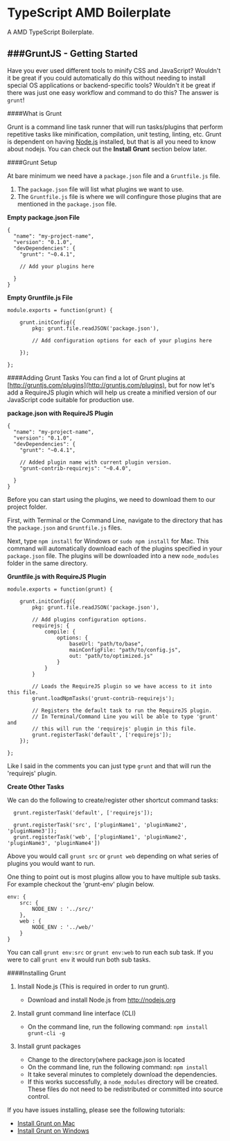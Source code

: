 TypeScript AMD Boilerplate
======================
A AMD TypeScript Boilerplate.


###GruntJS - Getting Started
----------
Have you ever used different tools to minify CSS and JavaScript? Wouldn't it be great if you could automatically do this without needing to install special OS applications or backend-specific tools? Wouldn't it be great if there was just one easy workflow and command to do this? The answer is `grunt`!

####What is Grunt

Grunt is a command line task runner that will run tasks/plugins that perform repetitive tasks like minification, compilation, unit testing, linting, etc. Grunt is dependent on having [Node.js](http://nodejs.org) installed, but that is all you need to know about nodejs. You can check out the __Install Grunt__ section below later.

####Grunt Setup

At bare minimum we need have a `package.json` file and a `Gruntfile.js` file.

1. The `package.json` file will list what plugins we want to use.
2. The `Gruntfile.js` file is where we will confingure those plugins that are mentioned in the `package.json` file.

__Empty package.json File__

```
{
  "name": "my-project-name",
  "version": "0.1.0",
  "devDependencies": {
    "grunt": "~0.4.1",
    
    // Add your plugins here
    
  }
}
```

__Empty Gruntfile.js File__

```
module.exports = function(grunt) {

	grunt.initConfig({
  		pkg: grunt.file.readJSON('package.json'),

		// Add configuration options for each of your plugins here
	
	});
	
};
```

####Adding Grunt Tasks
You can find a lot of Grunt plugins at [http://gruntjs.com/plugins](http://gruntjs.com/plugins), but for now let's add a RequireJS plugin which will help us create a minified version of our JavaScript code suitable for production use.

__package.json with RequireJS Plugin__

```
{
  "name": "my-project-name",
  "version": "0.1.0",
  "devDependencies": {
    "grunt": "~0.4.1",
    
    // Added plugin name with current plugin version.
    "grunt-contrib-requirejs": "~0.4.0",
    
  }
}
```
Before you can start using the plugins, we need to download them to our project folder. 

First, with Terminal or the Command Line, navigate to the directory that has the `package.json` and `Gruntfile.js` files.

Next, type `npm install` for Windows or `sudo npm install` for Mac. This command will automatically download each of the plugins specified in your `package.json` file. The plugins will be downloaded into a new `node_modules` folder in the same directory.

__Gruntfile.js with RequireJS Plugin__

```
module.exports = function(grunt) {

	grunt.initConfig({
		pkg: grunt.file.readJSON('package.json'),

		// Add plugins configuration options.
		requirejs: {
			compile: {
    			options: {
    	  			baseUrl: "path/to/base",
    	  			mainConfigFile: "path/to/config.js",
    	  			out: "path/to/optimized.js"
    			}
    		}
  		}
  	
  		// Loads the RequireJS plugin so we have access to it into this file.
  		grunt.loadNpmTasks('grunt-contrib-requirejs');

  		// Registers the default task to run the RequireJS plugin. 
  		// In Terminal/Command Line you will be able to type 'grunt' and
  		// this will run the 'requirejs' plugin in this file.
  		grunt.registerTask('default', ['requirejs']);
	});
	
};
```

Like I said in the comments you can just type `grunt` and that will run the 'requirejs' plugin.

__Create Other Tasks__

We can do the following to create/register other shortcut command tasks:

```
  grunt.registerTask('default', ['requirejs']);
  
  grunt.registerTask('src', ['pluginName1', 'pluginName2', 'pluginName3']);
  grunt.registerTask('web', ['pluginName1', 'pluginName2', 'pluginName3', 'pluginName4'])

```
Above you would call `grunt src` or `grunt web` depending on what series of plugins you would want to run.

One thing to point out is most plugins allow you to have multiple sub tasks. For example checkout the 'grunt-env' plugin below.

```
env: {
	src: {
		NODE_ENV : '../src/'
	},
	web : {
		NODE_ENV : '../web/'
	}
}
```
You can call `grunt env:src` or `grunt env:web` to run each sub task. If you were to call `grunt env` it would run both sub tasks.


####Installing Grunt

1. Install Node.js (This is required in order to run grunt).
	* Download and install Node.js from http://nodejs.org
       
2. Install grunt command line interface (CLI)
	* On the command line, run the following command: `npm install grunt-cli -g`

3. Install grunt packages
	* Change to the directory(where package.json is located
	* On the command line, run the following command: `npm install`
	* It take several minutes to completely download the dependencies. 
	* If this works successfully, a `node_modules` directory will be created. These files do not need to be redistributed or committed into source control.
	
If you have issues installing, please see the following tutorials:

* [Install Grunt on Mac](http://www.codebelt.com/javascript/install-grunt-js-on-a-mac/)
* [Install Grunt on Windows](http://www.codebelt.com/javascript/install-grunt-js-on-windows/)
